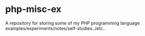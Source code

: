 # php-misc-ex
A repository for storing some of my PHP programming language examples/experiments/notes/self-studies../etc..
